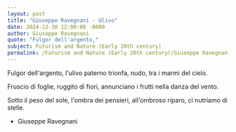 ```yaml
---
layout: post
title: "Giuseppe Ravegnani - Ulivo"
date: 2024-12-30 12:00:00 -0000
author: Giuseppe Ravegnani
quote: "Fulgor dell'argento,"
subject: Futurism and Nature (Early 20th century)
permalink: /Futurism and Nature (Early 20th century)/Giuseppe Ravegnani/Giuseppe Ravegnani - Ulivo
---
```


Fulgor dell'argento,
   l'ulivo paterno
   trionfa, nudo,
   tra i marmi del cielo.

Fruscio di foglie,
   ruggito di fiori,
   annunciano i frutti
   nella danza del vento.

Sotto il peso del sole,
   l'ombra dei pensieri,
   all'ombroso riparo,
   ci nutriamo di stelle.


- Giuseppe Ravegnani
